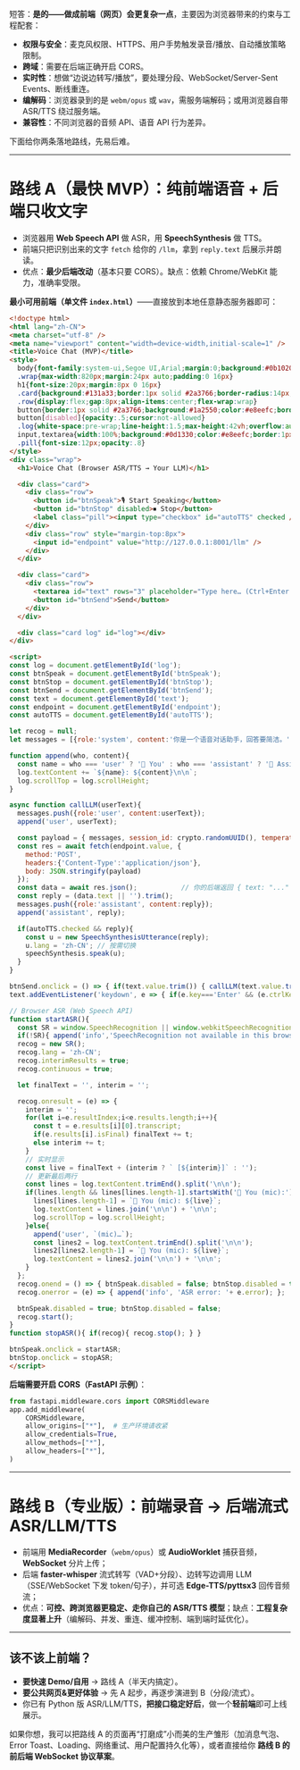 短答：**是的——做成前端（网页）会更复杂一点**，主要因为浏览器带来的约束与工程配套：

* **权限与安全**：麦克风权限、HTTPS、用户手势触发录音/播放、自动播放策略限制。
* **跨域**：需要在后端正确开启 CORS。
* **实时性**：想做“边说边转写/播放”，要处理分段、WebSocket/Server-Sent Events、断线重连。
* **编解码**：浏览器录到的是 `webm/opus` 或 `wav`，需服务端解码；或用浏览器自带 ASR/TTS 绕过服务端。
* **兼容性**：不同浏览器的音频 API、语音 API 行为差异。

下面给你两条落地路线，先易后难。

---

# 路线 A（**最快 MVP**）：纯前端语音 + 后端只收文字

* 浏览器用 **Web Speech API** 做 ASR，用 **SpeechSynthesis** 做 TTS。
* 前端只把识别出来的文字 `fetch` 给你的 `/llm`，拿到 `reply.text` 后展示并朗读。
* 优点：**最少后端改动**（基本只要 CORS）。缺点：依赖 Chrome/WebKit 能力，准确率受限。

**最小可用前端（单文件 `index.html`）**——直接放到本地任意静态服务器即可：

```html
<!doctype html>
<html lang="zh-CN">
<meta charset="utf-8" />
<meta name="viewport" content="width=device-width,initial-scale=1" />
<title>Voice Chat (MVP)</title>
<style>
  body{font-family:system-ui,Segoe UI,Arial;margin:0;background:#0b1020;color:#e8eefc}
  .wrap{max-width:820px;margin:24px auto;padding:0 16px}
  h1{font-size:20px;margin:8px 0 16px}
  .card{background:#131a33;border:1px solid #2a3766;border-radius:14px;padding:14px 16px;margin:12px 0}
  .row{display:flex;gap:8px;align-items:center;flex-wrap:wrap}
  button{border:1px solid #2a3766;background:#1a2550;color:#e8eefc;border-radius:10px;padding:8px 14px;cursor:pointer}
  button[disabled]{opacity:.5;cursor:not-allowed}
  .log{white-space:pre-wrap;line-height:1.5;max-height:42vh;overflow:auto}
  input,textarea{width:100%;background:#0d1330;color:#e8eefc;border:1px solid #2a3766;border-radius:10px;padding:10px}
  .pill{font-size:12px;opacity:.8}
</style>
<div class="wrap">
  <h1>Voice Chat (Browser ASR/TTS → Your LLM)</h1>

  <div class="card">
    <div class="row">
      <button id="btnSpeak">🎙 Start Speaking</button>
      <button id="btnStop" disabled>⏹ Stop</button>
      <label class="pill"><input type="checkbox" id="autoTTS" checked /> Speak replies</label>
    </div>
    <div class="row" style="margin-top:8px">
      <input id="endpoint" value="http://127.0.0.1:8001/llm" />
    </div>
  </div>

  <div class="card">
    <div class="row">
      <textarea id="text" rows="3" placeholder="Type here… (Ctrl+Enter to send)"></textarea>
      <button id="btnSend">Send</button>
    </div>
  </div>

  <div class="card log" id="log"></div>
</div>

<script>
const log = document.getElementById('log');
const btnSpeak = document.getElementById('btnSpeak');
const btnStop = document.getElementById('btnStop');
const btnSend = document.getElementById('btnSend');
const text = document.getElementById('text');
const endpoint = document.getElementById('endpoint');
const autoTTS = document.getElementById('autoTTS');

let recog = null;
let messages = [{role:'system', content:'你是一个语音对话助手，回答要简洁。'}];

function append(who, content){
  const name = who === 'user' ? '🧑 You' : who === 'assistant' ? '🤖 Assistant' : 'ℹ️';
  log.textContent += `${name}: ${content}\n\n`;
  log.scrollTop = log.scrollHeight;
}

async function callLLM(userText){
  messages.push({role:'user', content:userText});
  append('user', userText);

  const payload = { messages, session_id: crypto.randomUUID(), temperature: 0.6, max_tokens: 512 };
  const res = await fetch(endpoint.value, {
    method:'POST',
    headers:{'Content-Type':'application/json'},
    body: JSON.stringify(payload)
  });
  const data = await res.json();           // 你的后端返回 { text: "..." }
  const reply = (data.text || '').trim();
  messages.push({role:'assistant', content:reply});
  append('assistant', reply);

  if(autoTTS.checked && reply){
    const u = new SpeechSynthesisUtterance(reply);
    u.lang = 'zh-CN'; // 按需切换
    speechSynthesis.speak(u);
  }
}

btnSend.onclick = () => { if(text.value.trim()) { callLLM(text.value.trim()); text.value=''; } };
text.addEventListener('keydown', e => { if(e.key==='Enter' && (e.ctrlKey||e.metaKey)){ e.preventDefault(); btnSend.click(); }});

// Browser ASR (Web Speech API)
function startASR(){
  const SR = window.SpeechRecognition || window.webkitSpeechRecognition;
  if(!SR){ append('info','SpeechRecognition not available in this browser.'); return; }
  recog = new SR();
  recog.lang = 'zh-CN';
  recog.interimResults = true;
  recog.continuous = true;

  let finalText = '', interim = '';

  recog.onresult = (e) => {
    interim = '';
    for(let i=e.resultIndex;i<e.results.length;i++){
      const t = e.results[i][0].transcript;
      if(e.results[i].isFinal) finalText += t;
      else interim += t;
    }
    // 实时显示
    const live = finalText + (interim ? ` [${interim}]` : '');
    // 更新最后两行
    const lines = log.textContent.trimEnd().split('\n\n');
    if(lines.length && lines[lines.length-1].startsWith('🧑 You (mic):')){
      lines[lines.length-1] = `🧑 You (mic): ${live}`;
      log.textContent = lines.join('\n\n') + '\n\n';
      log.scrollTop = log.scrollHeight;
    }else{
      append('user', `(mic)…`);
      const lines2 = log.textContent.trimEnd().split('\n\n');
      lines2[lines2.length-1] = `🧑 You (mic): ${live}`;
      log.textContent = lines2.join('\n\n') + '\n\n';
    }
  };
  recog.onend = () => { btnSpeak.disabled = false; btnStop.disabled = true; if(finalText.trim()) callLLM(finalText.trim()); };
  recog.onerror = (e) => { append('info', 'ASR error: '+ e.error); };

  btnSpeak.disabled = true; btnStop.disabled = false;
  recog.start();
}
function stopASR(){ if(recog){ recog.stop(); } }

btnSpeak.onclick = startASR;
btnStop.onclick = stopASR;
</script>
```

**后端需要开启 CORS（FastAPI 示例）**：

```python
from fastapi.middleware.cors import CORSMiddleware
app.add_middleware(
    CORSMiddleware,
    allow_origins=["*"],  # 生产环境请收紧
    allow_credentials=True,
    allow_methods=["*"],
    allow_headers=["*"],
)
```

---

# 路线 B（**专业版**）：前端录音 → 后端流式 ASR/LLM/TTS

* 前端用 **MediaRecorder**（`webm/opus`）或 **AudioWorklet** 捕获音频，**WebSocket** 分片上传；
* 后端 **faster-whisper** 流式转写（VAD+分段）、边转写边调用 LLM（SSE/WebSocket 下发 token/句子），并可选 **Edge-TTS/pyttsx3** 回传音频流；
* 优点：**可控、跨浏览器更稳定、走你自己的 ASR/TTS 模型**；缺点：**工程复杂度显著上升**（编解码、并发、重连、缓冲控制、端到端时延优化）。

---

## 该不该上前端？

* **要快速 Demo/自用** → 路线 A（半天内搞定）。
* **要公共网页&更好体验** → 先 A 起步，再逐步演进到 B（分段/流式）。
* 你已有 Python 版 ASR/LLM/TTS，**把接口稳定好后**，做一个**轻前端**即可上线展示。

如果你想，我可以把路线 A 的页面再“打磨成”小而美的生产雏形（加消息气泡、Error Toast、Loading、网络重试、用户配置持久化等），或者直接给你 **路线 B 的前后端 WebSocket 协议草案**。
